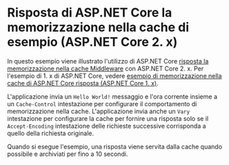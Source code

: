 # <a name="aspnet-core-response-caching-sample-aspnet-core-2x"></a>Risposta di ASP.NET Core la memorizzazione nella cache di esempio (ASP.NET Core 2. x)

In questo esempio viene illustrato l'utilizzo di ASP.NET Core [risposta la memorizzazione nella cache Middleware](xref:performance/caching/middleware) con ASP.NET Core 2. x. Per l'esempio di 1. x di ASP.NET Core, vedere [esempio di memorizzazione nella cache di ASP.NET Core risposta (ASP.NET Core 1. x)](https://github.com/aspnet/Docs/tree/master/aspnetcore/performance/caching/middleware/samples/1.x).

L'applicazione invia un `Hello World!` messaggio e l'ora corrente insieme a un `Cache-Control` intestazione per configurare il comportamento di memorizzazione nella cache. L'applicazione invia anche un `Vary` intestazione per configurare la cache per fornire una risposta solo se il `Accept-Encoding` intestazione delle richieste successive corrisponda a quello della richiesta originale.

Quando si esegue l'esempio, una risposta viene servita dalla cache quando possibile e archiviati per fino a 10 secondi.
